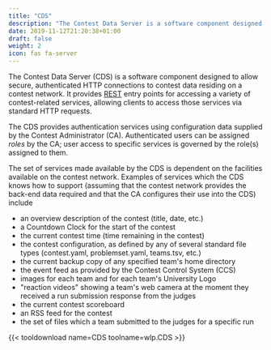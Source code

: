 ```yaml
---
title: "CDS"
description: "The Contest Data Server is a software component designed to allow secure, authenticated HTTP connections to contest data residing on a contest network"
date: 2019-11-12T21:20:38+01:00
draft: false
weight: 2
icon: fas fa-server
---
```


The Contest Data Server (CDS) is a software component designed to allow secure,
authenticated HTTP connections to contest data residing on a contest network.
It provides [REST](https://en.wikipedia.org/wiki/Representational_state_transfer)
entry points for accessing a variety of contest-related services, allowing clients
to access those services via standard HTTP requests.

The CDS provides authentication services using configuration
data supplied by the Contest Administrator (CA).
Authenticated users can be assigned _roles_ by the CA; user access
to specific services is governed by the role(s) assigned to them.

The set of services made available by the CDS is dependent on the facilities available on the contest network.
Examples of services which the CDS knows how to support (assuming that the contest network provides the back-end data
required and that the CA configures their use into the CDS) include

* an overview description of the contest (title, date, etc.)
* a Countdown Clock for the start of the contest
* the current contest time (time remaining in the contest)
* the contest configuration, as defined by any of several standard file types (contest.yaml, problemset.yaml, teams.tsv, etc.)
* the current backup copy of any specified team's home directory
* the event feed as provided by the Contest Control System (CCS)
* images for each team and for each team's University Logo
* "reaction videos" showing a team's web camera at the moment they received a run submission response from the judges
* the current contest scoreboard
* an RSS feed for the contest
* the set of files which a team submitted to the judges for a specific run

{{< tooldownload name=CDS toolname=wlp.CDS >}}
